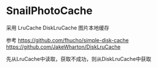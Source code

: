 SnailPhotoCache
===============

采用 LruCache  DiskLruCache 图片本地缓存

参考 https://github.com/fhucho/simple-disk-cache 
     https://github.com/JakeWharton/DiskLruCache

先从LruCache中读取，获取不成功，则从DiskLruCache中获取
